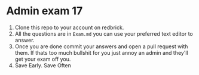 # Admin exam 17

1. Clone this repo to your account on redbrick.
2. All the questions are in `Exam.md` you can use your preferred text editor to
   answer.
3. Once you are done commit your answers and open a pull request with them.
   If thats too much bullshit for you just annoy an admin and they'll get your
   exam off you.
4. Save Early. Save Often
